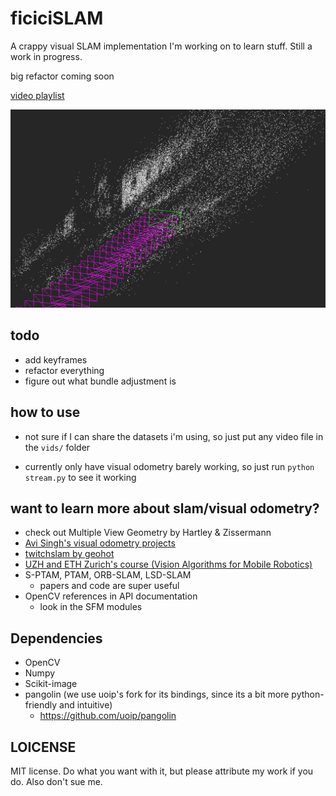 # ficiciSLAM

A crappy visual SLAM implementation I'm working on to learn stuff. Still a work in progress.

big refactor coming soon

[video playlist](https://www.youtube.com/playlist?list=PLz9N52s5FSIUFNoLjyNy_9EW42Ngy6ipn)

![pointcloud](resources/pointcloud.png)
<!---
<p float="left">
  <img src="resources/scene.png" height="200" />
  <img src="resources/vo.png" height="200" />
</p>

<p float="left">
  <img src="resources/2.png" height="250" />
  <img src="resources/Untitled.png" height="250" />
</p>
--->
## todo
   - add keyframes
   - refactor everything
   - figure out what bundle adjustment is

## how to use
   - not sure if I can share the datasets i'm using, so just put any video file in the `vids/` folder

   - currently only have visual odometry barely working, so just run `python stream.py` to see it working

want to learn more about slam/visual odometry?
---
   - check out Multiple View Geometry by Hartley & Zissermann
   - [Avi Singh's visual odometry projects](https://github.com/avisingh599/mono-vo)
   - [twitchslam by geohot](https://github.com/geohot/twitchslam)
   - [UZH and ETH Zurich's course (Vision Algorithms for Mobile Robotics)](https://web.archive.org/web/20171231011504/http://rpg.ifi.uzh.ch/teaching.html)
   - S-PTAM, PTAM, ORB-SLAM, LSD-SLAM
     - papers and code are super useful
   - OpenCV references in API documentation
     - look in the SFM modules

## Dependencies
   - OpenCV
   - Numpy
   - Scikit-image
   - pangolin (we use uoip's fork for its bindings, since its a bit more python-friendly and intuitive)
      - https://github.com/uoip/pangolin

## LOICENSE

MIT license. Do what you want with it, but please attribute my work if you do. Also don't sue me.
